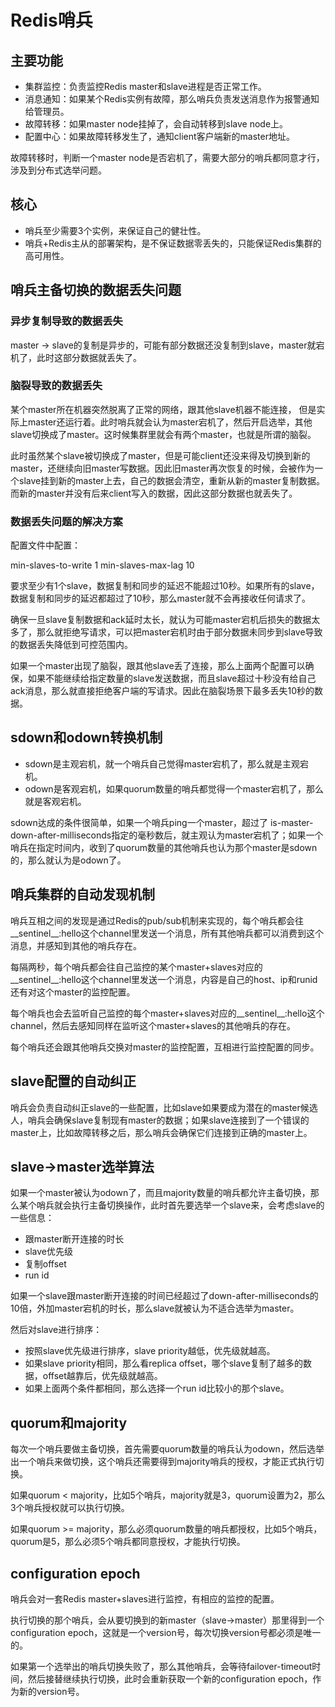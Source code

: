 # Redis哨兵

## 主要功能

- 集群监控：负责监控Redis master和slave进程是否正常工作。
- 消息通知：如果某个Redis实例有故障，那么哨兵负责发送消息作为报警通知给管理员。
- 故障转移：如果master node挂掉了，会自动转移到slave node上。
- 配置中心：如果故障转移发生了，通知client客户端新的master地址。

故障转移时，判断一个master node是否宕机了，需要大部分的哨兵都同意才行，涉及到分布式选举问题。

## 核心

- 哨兵至少需要3个实例，来保证自己的健壮性。
- 哨兵+Redis主从的部署架构，是不保证数据零丢失的，只能保证Redis集群的高可用性。

## 哨兵主备切换的数据丢失问题

### 异步复制导致的数据丢失

master -> slave的复制是异步的，可能有部分数据还没复制到slave，master就宕机了，此时这部分数据就丢失了。

### 脑裂导致的数据丢失

某个master所在机器突然脱离了正常的网络，跟其他slave机器不能连接， 但是实际上master还运行着。此时哨兵就会认为master宕机了，然后开启选举，其他slave切换成了master。这时候集群里就会有两个master，也就是所谓的脑裂。

此时虽然某个slave被切换成了master，但是可能client还没来得及切换到新的master，还继续向旧master写数据。因此旧master再次恢复的时候，会被作为一个slave挂到新的master上去，自己的数据会清空，重新从新的master复制数据。而新的master并没有后来client写入的数据，因此这部分数据也就丢失了。

### 数据丢失问题的解决方案

配置文件中配置：

min-slaves-to-write 1
min-slaves-max-lag 10

要求至少有1个slave，数据复制和同步的延迟不能超过10秒。如果所有的slave，数据复制和同步的延迟都超过了10秒，那么master就不会再接收任何请求了。

确保一旦slave复制数据和ack延时太长，就认为可能master宕机后损失的数据太多了，那么就拒绝写请求，可以把master宕机时由于部分数据未同步到slave导致的数据丢失降低到可控范围内。

如果一个master出现了脑裂，跟其他slave丢了连接，那么上面两个配置可以确保，如果不能继续给指定数量的slave发送数据，而且slave超过十秒没有给自己ack消息，那么就直接拒绝客户端的写请求。因此在脑裂场景下最多丢失10秒的数据。

## sdown和odown转换机制

- sdown是主观宕机，就一个哨兵自己觉得master宕机了，那么就是主观宕机。
- odown是客观宕机，如果quorum数量的哨兵都觉得一个master宕机了，那么就是客观宕机。

sdown达成的条件很简单，如果一个哨兵ping一个master，超过了 is-master-down-after-milliseconds指定的毫秒数后，就主观认为master宕机了；如果一个哨兵在指定时间内，收到了quorum数量的其他哨兵也认为那个master是sdown的，那么就认为是odown了。

## 哨兵集群的自动发现机制

哨兵互相之间的发现是通过Redis的pub/sub机制来实现的，每个哨兵都会往__sentinel__:hello这个channel里发送一个消息，所有其他哨兵都可以消费到这个消息，并感知到其他的哨兵存在。

每隔两秒，每个哨兵都会往自己监控的某个master+slaves对应的__sentinel__:hello这个channel里发送一个消息，内容是自己的host、ip和runid还有对这个master的监控配置。

每个哨兵也会去监听自己监控的每个master+slaves对应的__sentinel__:hello这个channel，然后去感知同样在监听这个master+slaves的其他哨兵的存在。

每个哨兵还会跟其他哨兵交换对master的监控配置，互相进行监控配置的同步。

## slave配置的自动纠正

哨兵会负责自动纠正slave的一些配置，比如slave如果要成为潜在的master候选人，哨兵会确保slave复制现有master的数据；如果slave连接到了一个错误的master上，比如故障转移之后，那么哨兵会确保它们连接到正确的master上。

## slave->master选举算法

如果一个master被认为odown了，而且majority数量的哨兵都允许主备切换，那么某个哨兵就会执行主备切换操作，此时首先要选举一个slave来，会考虑slave的一些信息：

- 跟master断开连接的时长
- slave优先级
- 复制offset
- run id

如果一个slave跟master断开连接的时间已经超过了down-after-milliseconds的10倍，外加master宕机的时长，那么slave就被认为不适合选举为master。

然后对slave进行排序：

- 按照slave优先级进行排序，slave priority越低，优先级就越高。
- 如果slave priority相同，那么看replica offset，哪个slave复制了越多的数据，offset越靠后，优先级就越高。
- 如果上面两个条件都相同，那么选择一个run id比较小的那个slave。

## quorum和majority

每次一个哨兵要做主备切换，首先需要quorum数量的哨兵认为odown，然后选举出一个哨兵来做切换，这个哨兵还需要得到majority哨兵的授权，才能正式执行切换。

如果quorum < majority，比如5个哨兵，majority就是3，quorum设置为2，那么3个哨兵授权就可以执行切换。

如果quorum >= majority，那么必须quorum数量的哨兵都授权，比如5个哨兵，quorum是5，那么必须5个哨兵都同意授权，才能执行切换。

## configuration epoch

哨兵会对一套Redis master+slaves进行监控，有相应的监控的配置。

执行切换的那个哨兵，会从要切换到的新master（slave->master）那里得到一个configuration epoch，这就是一个version号，每次切换version号都必须是唯一的。

如果第一个选举出的哨兵切换失败了，那么其他哨兵，会等待failover-timeout时间，然后接替继续执行切换，此时会重新获取一个新的configuration epoch，作为新的version号。
